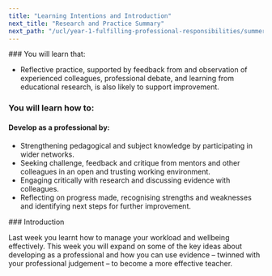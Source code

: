 ```yaml
---
title: "Learning Intentions and Introduction"
next_title: "Research and Practice Summary"
next_path: "/ucl/year-1-fulfilling-professional-responsibilities/summer-week-3-ect-research-and-practice-summary"
---
```


### You will learn that:

- Reflective practice, supported by feedback from and observation of experienced colleagues, professional debate, and learning from educational research, is also likely to support improvement.

### You will learn how to:

#### Develop as a professional by:

- Strengthening pedagogical and subject knowledge by participating in wider networks.
- Seeking challenge, feedback and critique from mentors and other colleagues in an open and trusting working environment.
- Engaging critically with research and discussing evidence with colleagues.
- Reflecting on progress made, recognising strengths and weaknesses and identifying next steps for further improvement.

### Introduction

Last week you learnt how to manage your workload and wellbeing effectively. This week you will expand on some of the key ideas about developing as a professional and how you can use evidence – twinned with your professional judgement – to become a more effective teacher.
